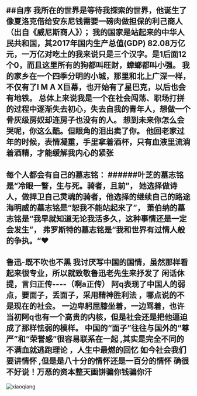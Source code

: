 ##自序
我所在的世界是等待我探索的世界，他诞生了像夏洛克借给安东尼钱需要一磅肉做担保的利己商人（出自《威尼斯商人》）；
我的国家是站起来的中华人民共和国，其2017年国内生产总值(GDP) 82.08万亿元，一万亿对吃土的我来说只是三个汉字。是1后面12个0，而且这里所有的狗都叫旺财，蟑螂都叫小强。
我的家乡在一个四季分明的小城，那里和北上广深一样，不仅有了I M A X巨幕，也开始有了星巴克，以后也会有地铁。
总体上来说我是一个在社会闯荡、职场打拼的过程中逐渐失去初心，失去自我的青年人，想做一个骨灰级房奴却连房子也没有的人。
想到未来你怎么会哭呢，你这么酷。但眼角的泪出卖了你。
他回老家过年的时候，表情凝重，手里拿着酒杯，只有血液里流淌着酒精，才能缓解我内心的紧张
---

每个人都会有自己的墓志铭：
######叶芝的墓志铭是“冷眼一瞥，生与死。骑者，且前”， 她选择做诗人，做捍卫自己灵魂的骑者，他选择的继续自己的路途
海明威的墓志铭是“恕我不能站起来了”，
萧伯纳的墓志铭是“我早就知道无论我活多久，这种事情还是一定会发生”，
弗罗斯特的墓志铭是“我和世界有过情人般的争执。“❤️
----
鲁迅-既不吹也不黑
我讨厌写中国的国情，虽然那样看起来很专业，所以就致敬鲁迅老先生来抒发了
闲话休提，言归正传----（啊a正传）
阿q表现了中国人的弱点，要面子，丢面子，采用精神胜利法 ，哪点说的不是现在的社会。 一边卑躬屈膝坐着，一边骂着，也许当初阿q也有一个高贵的内核，但是社会还是把他逼迫成了那样怯弱的模样。
中国的“面子”往往与国外的“尊严”和“荣誉感”很容易联系在一起 ,其实是完全不同的
不满血就逃跑理论 ，人生中最燃的回忆
如今社会我们要讲情怀 ,但是是八十分的情怀还是一百分的情怀 确很不好说！万恶的资本整天画饼骗你钱骗你汗
----
![xiaoqiang](https://github.com/zhouyaxiong/zyx-website/blob/master/xq.jpg)
